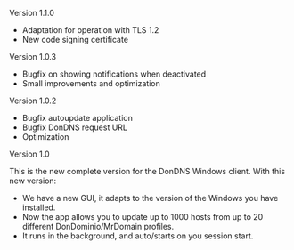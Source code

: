 Version 1.1.0
- Adaptation for operation with TLS 1.2
- New code signing certificate

Version 1.0.3
- Bugfix on showing notifications when deactivated
- Small improvements and optimization

Version 1.0.2
- Bugfix autoupdate application
- Bugfix DonDNS request URL
- Optimization


Version 1.0

This is the new complete version for the DonDNS Windows client. With this new version:

- We have a new GUI, it adapts to the version of the Windows you have installed.
- Now the app allows you to update up to 1000 hosts from up to 20 different DonDominio/MrDomain profiles.
- It runs in the background, and auto/starts on you session start.